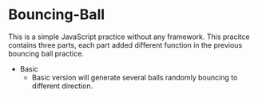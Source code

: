 # Bouncing-Ball

This is a simple JavaScript practice without any framework. This pracitce contains three parts, each part added different function in the previous bouncing ball practice.

- Basic
  - Basic version will  generate several balls randomly bouncing to different direction.